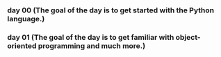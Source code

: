 ### day 00 (The goal of the day is to get started with the Python language.)
### day 01 (The goal of the day is to get familiar with object-oriented programming and much more.)
